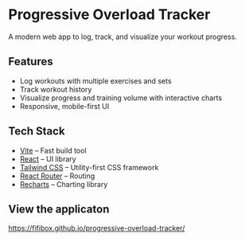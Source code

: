 # Progressive Overload Tracker

A modern web app to log, track, and visualize your workout progress.

## Features

- Log workouts with multiple exercises and sets
- Track workout history
- Visualize progress and training volume with interactive charts
- Responsive, mobile-first UI

## Tech Stack

- [Vite](https://vitejs.dev/) – Fast build tool
- [React](https://react.dev/) – UI library
- [Tailwind CSS](https://tailwindcss.com/) – Utility-first CSS framework
- [React Router](https://reactrouter.com/) – Routing
- [Recharts](https://recharts.org/) – Charting library

## View the applicaton
https://fifibox.github.io/progressive-overload-tracker/